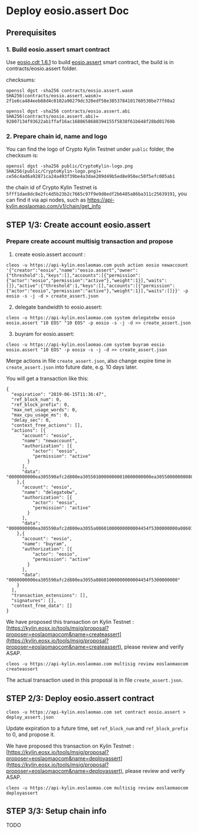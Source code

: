 
# Deploy eosio.assert Doc


## Prerequisites

### 1. Build eosio.assert smart contract

Use [eosio.cdt 1.6.1]([https://github.com/EOSIO/eosio.cdt/tree/v1.6.1](https://github.com/EOSIO/eosio.cdt/tree/v1.6.1)) to build [eosio.assert]([https://github.com/EOSIO/eosio.assert](https://github.com/EOSIO/eosio.assert)) smart contract, the build is in contracts/eosio.assert folder.

checksums:

```
openssl dgst -sha256 contracts/eosio.assert.wasm
SHA256(contracts/eosio.assert.wasm)= 2f1e6ca484eeb88d4c0102a90279dc320edf58e3853784101760530be77f60a2
```

```
openssl dgst -sha256 contracts/eosio.assert.abi
SHA256(contracts/eosio.assert.abi)= 92807134f93622ab1ffaf16ac1688658688394155f5838f61b648f28bd01769b
```

### 2. Prepare chain id, name and logo

You can find the logo of Crypto Kylin Testnet under `public` folder, the checksum is:

```
openssl dgst -sha256 public/CryptoKylin-logo.png
SHA256(public/CryptoKylin-logo.png)= ce56c4ad6a92871ca24a493f39be4a3dae209d49b5ed8e950ec50f5efc005ab1
```

the chain id of Crypto Kylin Testnet is `5fff1dae8dc8e2fc4d5b23b2c7665c97f9e9d8edf2b6485a86ba311c25639191`, you can find it via api nodes, such as https://api-kylin.eoslaomao.com/v1/chain/get_info


## STEP 1/3: Create account eosio.assert

### Prepare create account multisig transaction and propose

1. create eosio.assert account :
```
cleos -u https://api-kylin.eoslaomao.com push action eosio newaccount '{"creator":"eosio","name":"eosio.assert","owner":{"threshold":1,"keys":[],"accounts":[{"permission":{"actor":"eosio","permission":"active"},"weight":1}],"waits":[]},"active":{"threshold":1,"keys":[],"accounts":[{"permission":{"actor":"eosio","permission":"active"},"weight":1}],"waits":[]}}' -p eosio -s -j -d > create_assert.json
```

2. delegate bandwidth to eosio.assert:
```
cleos -u https://api-kylin.eoslaomao.com system delegatebw eosio eosio.assert "10 EOS" "10 EOS" -p eosio -s -j -d >> create_assert.json
```

3. buyram for eosio.assert:
```
cleos -u https://api-kylin.eoslaomao.com system buyram eosio eosio.assert "10 EOS" -p eosio -s -j -d >> create_assert.json
```


Merge actions in file `create_assert.json`, also change expire time in `create_assert.json` into future date, e.g. 10 days later.

You will get a transaction like this:

```
{
  "expiration": "2019-06-15T11:36:47",
  "ref_block_num": 0,
  "ref_block_prefix": 0,
  "max_net_usage_words": 0,
  "max_cpu_usage_ms": 0,
  "delay_sec": 0,
  "context_free_actions": [],
  "actions": [{
      "account": "eosio",
      "name": "newaccount",
      "authorization": [{
          "actor": "eosio",
          "permission": "active"
        }
      ],
      "data": "0000000000ea305590afc2d800ea30550100000000010000000000ea30550000000080ab26a70100000100000000010000000000ea305500000000a8ed3232010000"
    },{
      "account": "eosio",
      "name": "delegatebw",
      "authorization": [{
          "actor": "eosio",
          "permission": "active"
        }
      ],
      "data": "0000000000ea305590afc2d800ea3055a08601000000000004454f5300000000a08601000000000004454f530000000000"
    },{
      "account": "eosio",
      "name": "buyram",
      "authorization": [{
          "actor": "eosio",
          "permission": "active"
        }
      ],
      "data": "0000000000ea305590afc2d800ea3055a08601000000000004454f5300000000"
    }
  ],
  "transaction_extensions": [],
  "signatures": [],
  "context_free_data": []
}
```

We have proposed this transaction on Kylin Testnet : [https://kylin.eosx.io/tools/msig/proposal?proposer=eoslaomaocom&name=createassert](https://kylin.eosx.io/tools/msig/proposal?proposer=eoslaomaocom&name=createassert), please review and verify ASAP. 

```
cleos -u https://api-kylin.eoslaomao.com multisig review eoslaomaocom createassert
```

The actual transaction used in this proposal is in file `create_assert.json`.


## STEP 2/3: Deploy eosio.assert contract

```
cleos -u https://api-kylin.eoslaomao.com set contract eosio.assert > deploy_assert.json
```

Update expiration to a future time, set `ref_block_num` and `ref_block_prefix` to 0, and propose it. 

We have proposed this transaction on Kylin Testnet : [https://kylin.eosx.io/tools/msig/proposal?proposer=eoslaomaocom&name=deployassert](https://kylin.eosx.io/tools/msig/proposal?proposer=eoslaomaocom&name=deployassert), please review and verify ASAP. 

```
cleos -u https://api-kylin.eoslaomao.com multisig review eoslaomaocom deployassert
```



## STEP 3/3: Setup chain info

TODO
